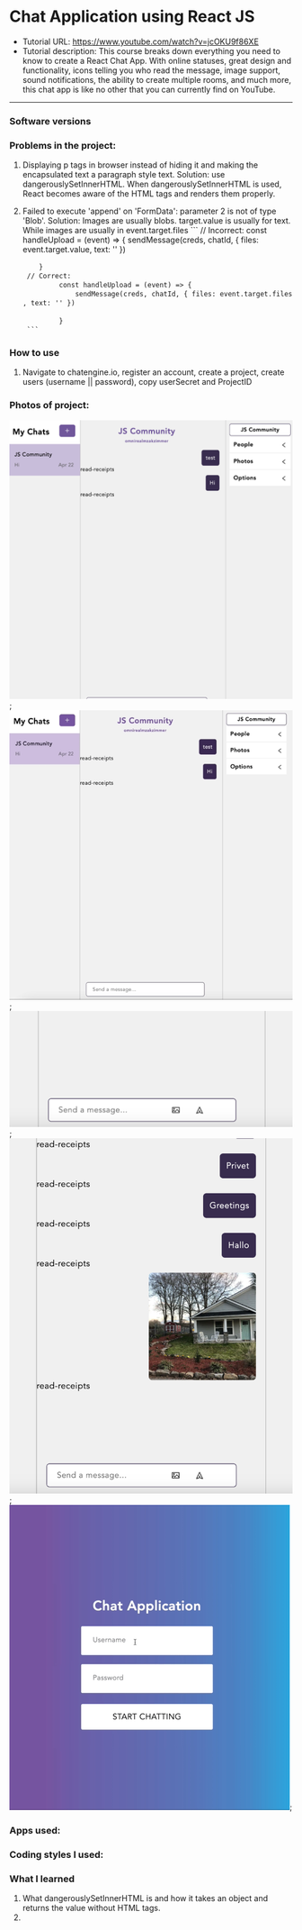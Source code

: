 # Chat Application using React JS 
- Tutorial URL: https://www.youtube.com/watch?v=jcOKU9f86XE
- Tutorial description: This course breaks down everything you need to know to create a React Chat App. With online statuses, great design and functionality, icons telling you who read the message, image support, sound notifications, the ability to create multiple rooms, and much more, this chat app is like no other that you can currently find on YouTube.

___________

### Software versions

### Problems in the project:
1. Displaying p tags in browser instead of hiding it and making the encapsulated text a paragraph style text.
    Solution: use dangerouslySetInnerHTML. 
    When dangerouslySetInnerHTML is used, React becomes aware of the HTML tags and renders them properly.
2. Failed to execute 'append' on 'FormData': parameter 2 is not of type 'Blob'.
    Solution: 
        Images are usually blobs. target.value is usually for text. While images are usually in event.target.files
        ``` 
        // Incorrect:
             const handleUpload = (event) => {
                sendMessage(creds, chatId, { files: event.target.value, text: '' })
        
           }
        // Correct: 
                const handleUpload = (event) => {
                    sendMessage(creds, chatId, { files: event.target.files , text: '' })
        
                }
        ```


### How to use
1. Navigate to chatengine.io, register an account, create a project, create users (username || password), copy userSecret and ProjectID

### Photos of project:
![](/public/chatapp_1.png);
![](/public/chatapp_2.gif);
![](/public/chatapp_3.png);
![](/public/chatapp_4.png);
![](/public/chatapp_5.gif);

### Apps used:

### Coding styles I used:

### What I learned
1. What dangerouslySetInnerHTML is and how it takes an object and returns the value without HTML tags.
2. 